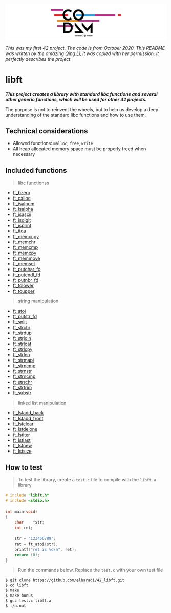 [![Logo](https://github.com/qingqingqingli/readme_images/blob/master/codam_logo_1.png)](https://github.com/qingqingqingli/libft)

_This was my first 42 project. The code is from October 2020. This README was written by the amazing [Qing Li](https://github.com/qingqingqingli), it was copied with her permission; it perfectly describes the project_

# libft
***This project creates a library with standard libc functions and several other generic functions, which will be used for other 42 projects.***

The purpose is not to reinvent the wheels, but to help us develop a deep understanding of the standard libc functions and how to use them. 

## Technical considerations

- Allowed functions: ```malloc```, ```free```, ```write```
- All heap allocated memory space must be properly freed when necessary

## Included functions

> libc functionss
* [ft_bzero](https://github.com/elbaradi/42_libft/blob/main/srcs/ft_bzero.c)
* [ft_calloc](https://github.com/elbaradi/42_libft/blob/main/srcs/ft_calloc.c)
* [ft_isalnum](https://github.com/elbaradi/42_libft/blob/main/srcs/ft_isalnum.c)
* [ft_isalpha](https://github.com/elbaradi/42_libft/blob/main/srcs/ft_isalpha.c)
* [ft_isascii](https://github.com/elbaradi/42_libft/blob/main/srcs/ft_isascii.c)
* [ft_isdigit](https://github.com/elbaradi/42_libft/blob/main/srcs/ft_isdigit.c)
* [ft_isprint](https://github.com/elbaradi/42_libft/blob/main/srcs/ft_isprint.c)
* [ft_itoa](https://github.com/elbaradi/42_libft/blob/main/srcs/ft_itoa.c)
* [ft_memccpy](https://github.com/elbaradi/42_libft/blob/main/srcs/ft_memccpy.c)
* [ft_memchr](https://github.com/elbaradi/42_libft/blob/main/srcs/ft_memchr.c)
* [ft_memcmp](https://github.com/elbaradi/42_libft/blob/main/srcs/ft_memcmp.c)
* [ft_memcpy](https://github.com/elbaradi/42_libft/blob/main/srcs/ft_memcpy.c)
* [ft_memmove](https://github.com/elbaradi/42_libft/blob/main/srcs/ft_memmove.c)
* [ft_memset](https://github.com/elbaradi/42_libft/blob/main/srcs/ft_memset.c)
* [ft_putchar_fd](https://github.com/elbaradi/42_libft/blob/main/srcs/ft_putchar_fd.c)
* [ft_putendl_fd](https://github.com/elbaradi/42_libft/blob/main/srcs/ft_putendl_fd.c)
* [ft_putnbr_fd](https://github.com/elbaradi/42_libft/blob/main/srcs/ft_putnbr_fd.c)
* [ft_tolower](https://github.com/elbaradi/42_libft/blob/main/srcs/ft_tolower.c)
* [ft_toupper](https://github.com/elbaradi/42_libft/blob/main/srcs/ft_substr.c)

> string manipulation
* [ft_atoi](https://github.com/elbaradi/42_libft/blob/main/srcs/ft_atoi.c)
* [ft_putstr_fd](https://github.com/elbaradi/42_libft/blob/main/srcs/ft_putstr_fd.c)
* [ft_split](https://github.com/elbaradi/42_libft/blob/main/srcs/ft_split.c)
* [ft_strchr](https://github.com/elbaradi/42_libft/blob/main/srcs/ft_strchr.c)
* [ft_strdup](https://github.com/elbaradi/42_libft/blob/main/srcs/ft_strdup.c)
* [ft_strjoin](https://github.com/elbaradi/42_libft/blob/main/srcs/ft_strjoin.c)
* [ft_strlcat](https://github.com/elbaradi/42_libft/blob/main/srcs/ft_strlcat.c)
* [ft_strlcpy](https://github.com/elbaradi/42_libft/blob/main/srcs/ft_strlcpy.c)
* [ft_strlen](https://github.com/elbaradi/42_libft/blob/main/srcs/ft_strlen.c)
* [ft_strmapi](https://github.com/elbaradi/42_libft/blob/main/srcs/ft_strmapi.c)
* [ft_strncmp](https://github.com/elbaradi/42_libft/blob/main/srcs/ft_strncmp.c)
* [ft_strnstr](https://github.com/elbaradi/42_libft/blob/main/srcs/ft_strnstr.c)
* [ft_strncmp](https://github.com/elbaradi/42_libft/blob/main/srcs/ft_strncmp.c)
* [ft_strrchr](https://github.com/elbaradi/42_libft/blob/main/srcs/ft_strrchr.c)
* [ft_strtrim](https://github.com/elbaradi/42_libft/blob/main/srcs/ft_strtrim.c)
* [ft_substr](https://github.com/elbaradi/42_libft/blob/main/srcs/ft_substr.c)

> linked list manipulation
* [ft_lstadd_back](https://github.com/elbaradi/42_libft/blob/main/srcs/ft_lstadd_back_bonus.c)
* [ft_lstadd_front](https://github.com/elbaradi/42_libft/blob/main/srcs/ft_lstadd_front_bonus.c)
* [ft_lstclear](https://github.com/elbaradi/42_libft/blob/main/srcs/ft_lstclear_bonus.c)
* [ft_lstdelone](https://github.com/elbaradi/42_libft/blob/main/srcs/ft_lstdelone_bonus.c)
* [ft_lstiter](https://github.com/elbaradi/42_libft/blob/main/srcs/ft_lstiter_bonus.c)
* [ft_lstlast](https://github.com/elbaradi/42_libft/blob/main/srcs/ft_lstlast_bonus.c)
* [ft_lstnew](https://github.com/elbaradi/42_libft/blob/main/srcs/ft_lstnew_bonus.c)
* [ft_lstsize](https://github.com/elbaradi/42_libft/blob/main/srcs/ft_lstsize_bonus.c)

## How to test

> To test the library, create a ```test.c``` file to compile with the ```libft.a``` library

``` C
# include "libft.h"
# include <stdio.h>

int	main(void)
{
	char	*str;
	int	ret;

	str = "123456789";
	ret = ft_atoi(str);
	printf("ret is %d\n", ret);
	return (0);
}
```

> Run the commands below. Replace the ```test.c``` with your own test file

``` shell
$ git clone https://github.com/elbaradi/42_libft.git
$ cd libft
$ make
$ make bonus
$ gcc test.c libft.a
$ ./a.out
```
